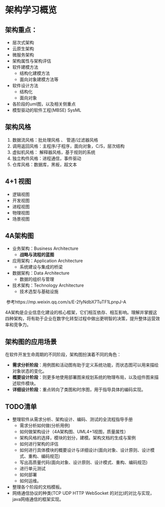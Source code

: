# 架构学习概览

## 架构重点：

- 层次式架构
- 云原生架构
- 微服务架构
- 架构属性与架构评估
- 软件建模方法
  - 结构化建模方法
  - 面向对象建模方法等
- 软件设计方法
  - 结构化
  - 面向对象
- 各阶段的uml图，以及相关侧重点
- 模型驱动的软件工程(MBSE) SysML  

## 架构风格

1. 数据流风格：批处理风格  、 管道/过滤器风格
2. 调用返回风格：主程序/子程序，面向对象，C/S，层次结构
3. 虚拟机风格： 解释器风格，基于规则的系统
4. 独立构件风格：进程通信，事件驱动
5. 仓库风格：数据库，黑板，超文本

## 4+1 视图

- 逻辑视图
- 开发视图
- 进程视图
- 物理视图
- 场景视图

## 4A架构图

- 业务架构：Business Architecture
  - **战略与流程的蓝图**
- 应用架构：Application Architecture
  - 系统建设与集成的桥梁
- 数据架构：Data Architecture
  - 数据的组织与管理
- 技术架构：Technology Architecture
  - 技术选型与基础设施

​	参考https://mp.weixin.qq.com/s/E-2fyNdbX7TuTF1LpnpJ-A

​	     4A架构是企业信息化建设的核心框架，它们相互依存、相互影响。理解并掌握这四种架构，将有助于企业在数字化转型过程中做出更明智的决策，提升整体运营效率和竞争力。

## 架构图的应用场景

在软件开发生命周期的不同阶段，架构图扮演着不同的角色：

- **需求分析阶段**：用例图和活动图有助于定义系统功能，而状态图可以用来描绘对象状态的变化。
- **概要设计阶段**：则更多地使用部署图来规划系统的物理布局，以及组件图来描述软件模块。
- **详细设计阶段**：重点转向了类图和时序图，用于指导具体的编码实现。
## TODO清单
- 整理软件从需求分析、架构设计、编码、测试的全流程指导手册
  - 需求分析如何做(分析用例)
  - 如何做架构设计（4A架构图、UML4+1视图，质量属性）
  - 架构风格的选择，模块的划分，建模。架构文档的生成与案例
  - 如何进行架构的评估
  - 如何进行具体模块的概要设计与详细设计(面向对象、设计原则、设计模式、重构、编码规范)
  - 写出高质量代码(面向对象、设计原则、设计模式、重构、编码规范)
  - 进行单元测试
  - 如何部署
  - 如何运维。
- 整理各个阶段的文档模板。
- 网络通信协议的种类(TCP UDP HTTP WebSocket 的对比)的对比与实现，java网络通信的框架实现。